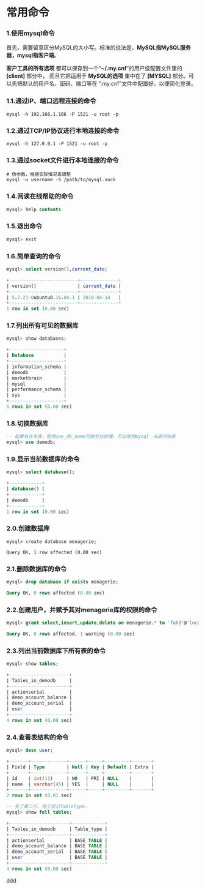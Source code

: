 常用命令
================================================================================
### 1.使用mysql命令
首先，需要留意区分MySQL的大小写。标准的说法是，**MySQL指MySQL服务器，mysql指客户端**。

**客户工具的所有选项** 都可以保存到一个“**~/.my.cnf**”的用户级配置文件里的 **[client]** 部分中，
而且它把适用于 **MySQL的选项** 集中在了 **[MYSQL]** 部分。可以先把默认的用户名、密码、端口等在
“.my.cnf”文件中配置好，以便简化登录。

### 1.1.通过IP、端口远程连接的命令
```shell
mysql -h 192.168.1.166 -P 1521 -u root -p
```

### 1.2.通过TCP/IP协议进行本地连接的命令
```shell
mysql -h 127.0.0.1 -P 1521 -u root -p
```

### 1.3.通过socket文件进行本地连接的命令
```shell
# 伪参数，根据实际情况来调整
mysql -u username -S /path/to/mysql.sock
```

### 1.4.阅读在线帮助的命令
```sql
mysql> help contents
```

### 1.5.退出命令
```sql
mysql> exit
```

### 1.6.简单查询的命令
```sql
mysql> select version(),current_date;

+-------------------------+--------------+
| version()               | current_date |
+-------------------------+--------------+
| 5.7.21-0ubuntu0.16.04.1 | 2018-04-14   |
+-------------------------+--------------+
1 row in set (0.00 sec)
```

### 1.7.列出所有可见的数据库
```sql
mysql> show databases;

+--------------------+
| Database           |
+--------------------+
| information_schema |
| demodb             |
| marketbrain        |
| mysql              |
| performance_schema |
| sys                |
+--------------------+
6 rows in set (0.00 sec)
```

### 1.8.切换数据库
```sql
-- 如果有许多表，使用use_db_name可能会比较慢，可以使用mysql -A进行加速
mysql> use demodb;
```

### 1.9.显示当前数据库的命令
```sql
mysql> select database();

+------------+
| database() |
+------------+
| demodb     |
+------------+
1 row in set (0.00 sec)
```

### 2.0.创建数据库
```shell
mysql> create database menagerie;

Query OK, 1 row affected (0.00 sec)
```

### 2.1.删除数据库的命令
```sql
mysql> drop database if exists menagerie;

Query OK, 0 rows affected (0.00 sec)
```

### 2.2.创建用户，并赋予其对menagerie库的权限的命令
```sql
mysql> grant select,insert,update,delete on menagerie.* to 'fuhd'@'localhost' identified by "123456";

Query OK, 0 rows affected, 1 warning (0.00 sec)
```

### 2.3.列出当前数据库下所有表的命令
```sql
mysql> show tables;

+----------------------+
| Tables_in_demodb     |
+----------------------+
| actionserial         |
| demo_account_balance |
| demo_account_serial  |
| user                 |
+----------------------+
4 rows in set (0.00 sec)
```

### 2.4.查看表结构的命令
```sql
mysql> desc user;

+-------+-------------+------+-----+---------+-------+
| Field | Type        | Null | Key | Default | Extra |
+-------+-------------+------+-----+---------+-------+
| id    | int(11)     | NO   | PRI | NULL    |       |
| name  | varchar(45) | YES  |     | NULL    |       |
+-------+-------------+------+-----+---------+-------+
2 rows in set (0.01 sec)

-- 多了第二行，用于显示TableType。
mysql> show full tables;

+----------------------+------------+
| Tables_in_demodb     | Table_type |
+----------------------+------------+
| actionserial         | BASE TABLE |
| demo_account_balance | BASE TABLE |
| demo_account_serial  | BASE TABLE |
| user                 | BASE TABLE |
+----------------------+------------+
4 rows in set (0.00 sec)
```
































ddd
